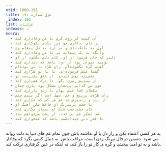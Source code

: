 ```yaml
---
utid: 1000-191
title: غزل شماره ۱۹۱
_index: 191
list: غزلیات
indexes: د
mesra:
  - آن کیست کز روی کَرم با من وفاداری کند
  - بر جای بدکاری چو من، یکدم نکوکاری کند
  - اول به بانگ نای و نی آرد به دل پیغام وی
  - وآنگه به یک پیمانه می با من وفاداری کند
  - دلبر که جان فرسود از او، کام دلم نگشود از او
  - نومید نتوان بود از او، باشد که دلداری کند
  - گفتم گره نگشوده‌ام، زان طرّه تا من بوده‌ام
  - گفتا مَنَش فرموده‌ام، تا با تو طرّاری کند
  - پشمینه پوش تندخو، از عشق نشنیدست بو
  - از مستیش رمزی بگو، تا ترک هشیاری کند
  - چون من گدایی بی‌نشان مشکل بود یاری چنان
  - سلطان کجا عیش نهان با رندِ بازاری کند
  - زان طرّه‌ی پرپیچ و خم، سهل است اگر بینم ستم
  - از بند و زنجیرش چه غم هر کس که عیّاری کند
  - با چشم پرنیرنگ او حافظ مکن آهنگ او
  - کان چشم مستِ شنگِ او بسیار مکّاری کند
  - شد لشکرِ غم بی عدد، از بخت می‌خواهم مدد
  - تا فخرِ دین عبدالصّمد باشد که غمخواری کند
---
```

به هر کسی اعتماد نکن و راز دل با او نداشته باش چون تمام غم های دنیا به دلت روانه می شود. دشمن درحال نیرنگ زدن است، مراقب باش. به دنبال کسی بگرد که وفادار باشد و به تو امید ببخشد و گره ی کار تو را باز کند، نه اینکه در عین گرفتاری ترکت کند.
